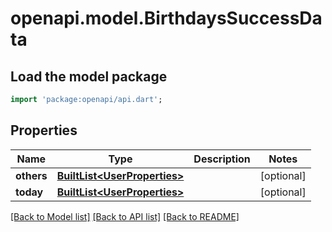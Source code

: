 # openapi.model.BirthdaysSuccessData

## Load the model package
```dart
import 'package:openapi/api.dart';
```

## Properties
Name | Type | Description | Notes
------------ | ------------- | ------------- | -------------
**others** | [**BuiltList&lt;UserProperties&gt;**](UserProperties.md) |  | [optional] 
**today** | [**BuiltList&lt;UserProperties&gt;**](UserProperties.md) |  | [optional] 

[[Back to Model list]](../README.md#documentation-for-models) [[Back to API list]](../README.md#documentation-for-api-endpoints) [[Back to README]](../README.md)


